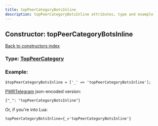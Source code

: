 ```yaml
---
title: topPeerCategoryBotsInline
description: topPeerCategoryBotsInline attributes, type and example
---
```

## Constructor: topPeerCategoryBotsInline  
[Back to constructors index](index.md)






### Type: [TopPeerCategory](../types/TopPeerCategory.md)


### Example:

```
$topPeerCategoryBotsInline = ['_' => 'topPeerCategoryBotsInline'];
```  

[PWRTelegram](https://pwrtelegram.xyz) json-encoded version:

```
{"_": "topPeerCategoryBotsInline"}
```


Or, if you're into Lua:  


```
topPeerCategoryBotsInline={_='topPeerCategoryBotsInline'}

```


